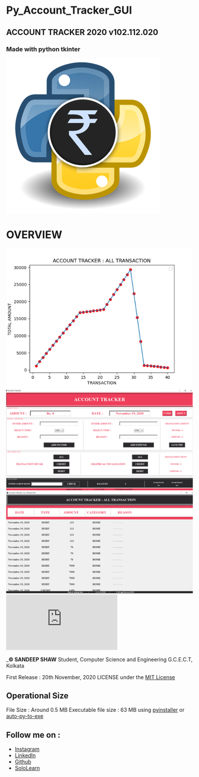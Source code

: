 # Py_Account_Tracker_GUI
## ACCOUNT TRACKER 2020 v102.112.020
### Made with python tkinter


![alt text](https://github.com/sandeep-shaw10/Py_Account_Tracker_GUI/blob/main/Account%20Tracker%202020/images/rupiyaPYsa.png?raw=true)

# OVERVIEW
![Matplotlib Chart](https://github.com/sandeep-shaw10/Py_Account_Tracker_GUI/blob/main/Figure_1.png?raw=true)
![MAIN WINDOW](https://github.com/sandeep-shaw10/Py_Account_Tracker_GUI/blob/main/GITHUB_PY_1.png?raw=true)
![SETUP WINDOW](https://github.com/sandeep-shaw10/Py_Account_Tracker_GUI/blob/main/GITHUB_PY_2.png?raw=true)
![PDF FORM](https://github.com/sandeep-shaw10/Py_Account_Tracker_GUI/blob/main/myAccount20112020000830.pdf)

_**© SANDEEP SHAW**
Student, Computer Science and Engineering
G.C.E.C.T, Kolkata


First Release : 20th November, 2020
LICENSE under the [MIT License](LICENSE)

## Operational Size 
File Size : Around 0.5 MB
Executable file size : 63 MB using [pyinstaller](https://www.youtube.com/watch?v=UZX5kH72Yx4) or [auto-py-to-exe](https://www.youtube.com/watch?v=OZSZHmWSOeM)



## Follow me on :
* [Instagram](https://www.instagram.com/san_deep_10/)
* [LinkedIn](https://www.linkedin.com/in/sandeep-shaw-b47b47158/)
* [Github](https://github.com/sandeep-shaw10)
* [SoloLearn](https://www.sololearn.com/Profile/15625221)


